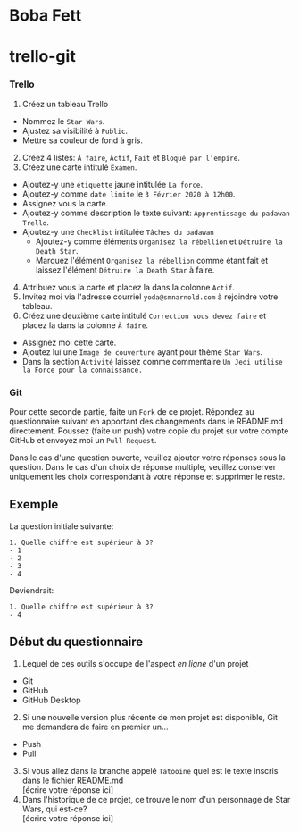 # Boba Fett

# trello-git

### Trello
1. Créez un tableau Trello
  * Nommez le `Star Wars`.
  * Ajustez sa visibilité à `Public`.
  * Mettre sa couleur de fond à gris.
2. Créez 4 listes: `À faire`, `Actif`, `Fait` et `Bloqué par l'empire`.
3. Créez une carte intitulé `Examen`. 
  * Ajoutez-y une `étiquette` jaune intitulée `La force`.
  * Ajoutez-y comme `date limite` le `3 Février 2020 à 12h00`.
  * Assignez vous la carte.
  * Ajoutez-y comme description le texte suivant: `Apprentissage du padawan Trello`.
  * Ajoutez-y une `Checklist` intitulée `Tâches du padawan`
    * Ajoutez-y comme éléments `Organisez la rébellion` et `Détruire la Death Star`. 
    * Marquez l'élément `Organisez la rébellion` comme étant fait et laissez l'élément `Détruire la Death Star` à faire. 
4. Attribuez vous la carte et placez la dans la colonne `Actif`.
5. Invitez moi via l'adresse courriel `yoda@smnarnold.com` à rejoindre votre tableau.
6. Créez une deuxième carte intitulé `Correction vous devez faire` et placez la dans la colonne `À faire`.
  * Assignez moi cette carte.
  * Ajoutez lui une `Image de couverture` ayant pour thème `Star Wars`.
  * Dans la section `Activité` laissez comme commentaire `Un Jedi utilise la Force pour la connaissance.`
### Git
Pour cette seconde partie, faite un `Fork` de ce projet.
Répondez au questionnaire suivant en apportant des changements dans le README.md directement.
Poussez (faite un push) votre copie du projet sur votre compte GitHub et envoyez moi un `Pull Request`.

Dans le cas d'une question ouverte, veuillez ajouter votre réponses sous la question.
Dans le cas d'un choix de réponse multiple, veuillez conserver uniquement les choix correspondant à votre réponse et supprimer le reste.

## Exemple 
La question initiale suivante:<br>
```
1. Quelle chiffre est supérieur à 3?
- 1
- 2
- 3
- 4
```

Deviendrait:<br>
```
1. Quelle chiffre est supérieur à 3?
- 4
```

## Début du questionnaire


1. Lequel de ces outils s'occupe de l'aspect *en ligne* d'un projet
- Git
- GitHub
- GitHub Desktop
2. Si une nouvelle version plus récente de mon projet est disponible, Git me demandera de faire en premier un...
- Push
- Pull
3. Si vous allez dans la branche appelé `Tatooine` quel est le texte inscris dans le fichier README.md<br>
[écrire votre réponse ici]
4. Dans l'historique de ce projet, ce trouve le nom d'un personnage de Star Wars, qui est-ce?<br>
[écrire votre réponse ici]
